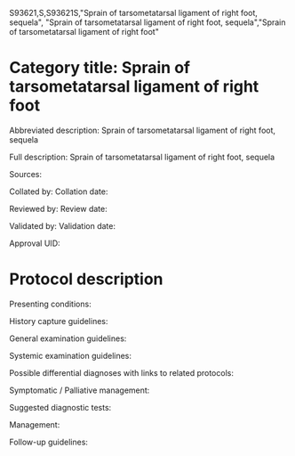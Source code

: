 S93621,S,S93621S,"Sprain of tarsometatarsal ligament of right foot, sequela", "Sprain of tarsometatarsal ligament of right foot, sequela","Sprain of tarsometatarsal ligament of right foot"
# Category title: Sprain of tarsometatarsal ligament of right foot

Abbreviated description: Sprain of tarsometatarsal ligament of right foot, sequela

Full description: Sprain of tarsometatarsal ligament of right foot, sequela

Sources:

Collated by:
Collation date:

Reviewed by:
Review date:

Validated by:
Validation date:

Approval UID:

# Protocol description

Presenting conditions:

History capture guidelines:

General examination guidelines:

Systemic examination guidelines:

Possible differential diagnoses with links to related protocols:

Symptomatic / Palliative management:

Suggested diagnostic tests:

Management:

Follow-up guidelines:
